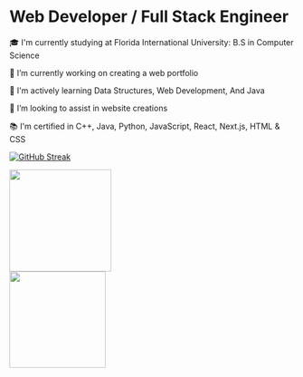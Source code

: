 <h1>Web Developer / Full Stack Engineer</h1>

🎓 I'm currently studying at Florida International University: B.S in Computer Science

🔭 I’m currently working on creating a web portfolio

🌱 I'm actively learning Data Structures, Web Development, And Java

👯 I’m looking to assist in website creations

📚 I'm certified in C++, Java, Python, JavaScript, React, Next.js, HTML & CSS


[![GitHub Streak](https://streak-stats.demolab.com/?user=Ghostellor&theme=dark)](https://git.io/streak-stats)

<div>
<a href="https://github.com/Ghostellor/github-readme-stats">
  <img height=180 align="center" src="https://github-readme-stats.vercel.app/api?username=Ghostellor&theme=dark" />
</a>
</div>
 <div>
<a href="https://github.com/anuraghazra/convoychat">
  <img height=170 align="center" src="https://github-readme-stats.vercel.app/api/top-langs?username=Ghostellor&layout=compact&langs_count=8&card_width=320&theme=dark" />
</a>
</div>

